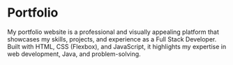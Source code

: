 # Portfolio
My portfolio website is a professional and visually appealing platform that showcases my skills, projects, and experience as a Full Stack Developer. Built with HTML, CSS (Flexbox), and JavaScript, it highlights my expertise in web development, Java, and problem-solving.
